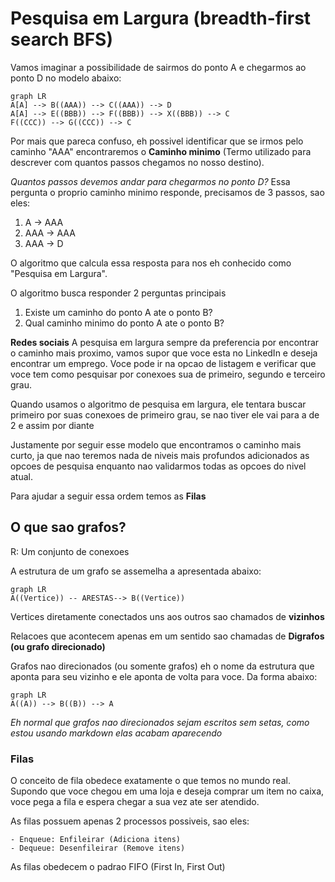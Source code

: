 # Pesquisa em Largura (breadth-first search BFS)

Vamos imaginar a possibilidade de sairmos do ponto A e chegarmos ao ponto D no modelo abaixo:

```mermaid
graph LR
A[A] --> B((AAA)) --> C((AAA)) --> D
A[A] --> E((BBB)) --> F((BBB)) --> X((BBB)) --> C
F((CCC)) --> G((CCC)) --> C
```

Por mais que pareca confuso, eh possivel identificar que se irmos pelo caminho "AAA" encontraremos o **Caminho minimo** (Termo utilizado para descrever com quantos passos chegamos no nosso destino).

*Quantos passos devemos andar para chegarmos no ponto D?*
Essa pergunta o proprio caminho minimo responde, precisamos de 3 passos, sao eles:

1. A -> AAA
2. AAA -> AAA
3. AAA -> D

O algoritmo que calcula essa resposta para nos eh conhecido como "Pesquisa em Largura".

O algoritmo busca responder 2 perguntas principais

1. Existe um caminho do ponto A ate o ponto B?
2. Qual caminho minimo do ponto A ate o ponto B?

**Redes sociais**
A pesquisa em largura sempre da preferencia por encontrar o caminho mais proximo, vamos supor que voce esta no LinkedIn e deseja encontrar um emprego. Voce pode ir na opcao de listagem e verificar que voce tem como pesquisar por conexoes sua de primeiro, segundo e terceiro grau.

Quando usamos o algoritmo de pesquisa em largura, ele tentara buscar primeiro por suas conexoes de primeiro grau, se nao tiver ele vai para a de 2 e assim por diante

Justamente por seguir esse modelo que encontramos o caminho mais curto, ja que nao teremos nada de niveis mais profundos adicionados as opcoes de pesquisa enquanto nao validarmos todas as opcoes do nivel atual.

Para ajudar a seguir essa ordem temos as **Filas**

## O que sao grafos?
R: Um conjunto de conexoes

A estrutura de um grafo se assemelha a apresentada abaixo:

```mermaid
graph LR
A((Vertice)) -- ARESTAS--> B((Vertice)) 
```

Vertices diretamente conectados uns aos outros sao chamados de **vizinhos**

Relacoes que acontecem apenas em um sentido sao chamadas de **Digrafos (ou grafo direcionado)**

Grafos nao direcionados (ou somente grafos) eh o nome da estrutura que aponta para seu vizinho e ele aponta de volta para voce. Da forma abaixo:

```mermaid
graph LR
A((A)) --> B((B)) --> A 
```

*Eh normal que grafos nao direcionados sejam escritos sem setas, como estou usando markdown elas acabam aparecendo*

### Filas
O conceito de fila obedece exatamente o que temos no mundo real. Supondo que voce chegou em uma loja e deseja comprar um item no caixa, voce pega a fila e espera chegar a sua vez ate ser atendido.

As filas possuem apenas 2 processos possiveis, sao eles:
    
    - Enqueue: Enfileirar (Adiciona itens)
    - Dequeue: Desenfileirar (Remove itens)
    
As filas obedecem o padrao FIFO (First In, First Out)